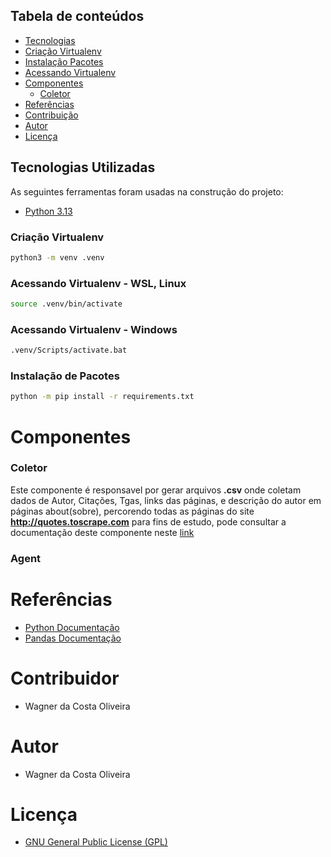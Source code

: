
Tabela de conteúdos
---
<!--ts-->   
   * [Tecnologias](#🛠-tecnologias-utilizadas)
   * [Criação Virtualenv](#criação-virtualenv)
   * [Instalação Pacotes](#instalação-de-pacotes)
   * [Acessando Virtualenv](#acessando-virtualenv---wsl-linux)
   * [Componentes](#componentes)
     * [Coletor](#coletor)
   * [Referências](#referências)
   * [Contribuição](#contribuidor)
   * [Autor](#autor)
   * [Licença](#licença)
<!--te-->


Tecnologias Utilizadas
---
As seguintes ferramentas foram usadas na construção do projeto:

- [Python 3.13](https://docs.python.org/pt-br/3/)



### Criação Virtualenv


~~~bash
python3 -m venv .venv
~~~


### Acessando Virtualenv - WSL, Linux



~~~bash
source .venv/bin/activate
~~~

### Acessando Virtualenv - Windows


~~~bash
.venv/Scripts/activate.bat
~~~


### Instalação de Pacotes


~~~bash
python -m pip install -r requirements.txt
~~~


Componentes
===

### Coletor

Este componente é responsavel por gerar arquivos **.csv** onde coletam dados de Autor, Citações, Tgas, links das páginas, e descrição do autor em páginas about(sobre), percorendo todas as páginas do site **http://quotes.toscrape.com** para fins de estudo, pode consultar a documentação deste componente neste [link](https://github.com/WagnerCOliveira/DataHarvesting/blob/main/src/docs/COLETOR.md)

### Agent

Referências
===

- [Python Documentação](https://docs.python.org/pt-br/3/)
- [Pandas Documentação](https://pandas.pydata.org/docs/)


Contribuidor
===

- Wagner da Costa Oliveira

Autor
===

- Wagner da Costa Oliveira

Licença
===

- [GNU General Public License (GPL)](https://www.gnu.org/licenses/gpl-3.0.html)